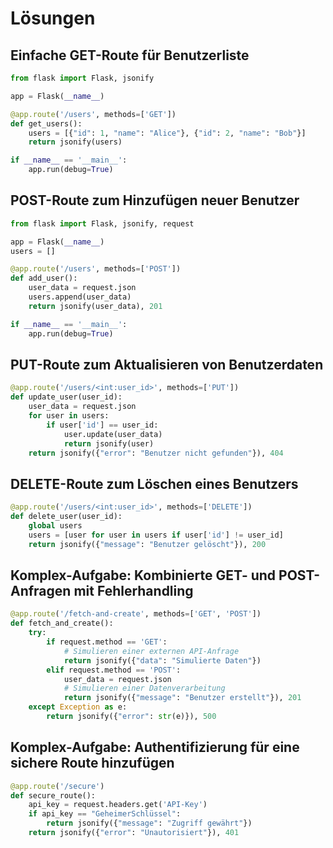 # Lösungen

## Einfache GET-Route für Benutzerliste
```python
from flask import Flask, jsonify

app = Flask(__name__)

@app.route('/users', methods=['GET'])
def get_users():
    users = [{"id": 1, "name": "Alice"}, {"id": 2, "name": "Bob"}]
    return jsonify(users)

if __name__ == '__main__':
    app.run(debug=True)
```

## POST-Route zum Hinzufügen neuer Benutzer
```python
from flask import Flask, jsonify, request

app = Flask(__name__)
users = []

@app.route('/users', methods=['POST'])
def add_user():
    user_data = request.json
    users.append(user_data)
    return jsonify(user_data), 201

if __name__ == '__main__':
    app.run(debug=True)
```

## PUT-Route zum Aktualisieren von Benutzerdaten
```python
@app.route('/users/<int:user_id>', methods=['PUT'])
def update_user(user_id):
    user_data = request.json
    for user in users:
        if user['id'] == user_id:
            user.update(user_data)
            return jsonify(user)
    return jsonify({"error": "Benutzer nicht gefunden"}), 404
```

## DELETE-Route zum Löschen eines Benutzers
```python
@app.route('/users/<int:user_id>', methods=['DELETE'])
def delete_user(user_id):
    global users
    users = [user for user in users if user['id'] != user_id]
    return jsonify({"message": "Benutzer gelöscht"}), 200
```

## Komplex-Aufgabe: Kombinierte GET- und POST-Anfragen mit Fehlerhandling
```python
@app.route('/fetch-and-create', methods=['GET', 'POST'])
def fetch_and_create():
    try:
        if request.method == 'GET':
            # Simulieren einer externen API-Anfrage
            return jsonify({"data": "Simulierte Daten"})
        elif request.method == 'POST':
            user_data = request.json
            # Simulieren einer Datenverarbeitung
            return jsonify({"message": "Benutzer erstellt"}), 201
    except Exception as e:
        return jsonify({"error": str(e)}), 500
```

## Komplex-Aufgabe: Authentifizierung für eine sichere Route hinzufügen
```python
@app.route('/secure')
def secure_route():
    api_key = request.headers.get('API-Key')
    if api_key == "GeheimerSchlüssel":
        return jsonify({"message": "Zugriff gewährt"})
    return jsonify({"error": "Unautorisiert"}), 401
```
